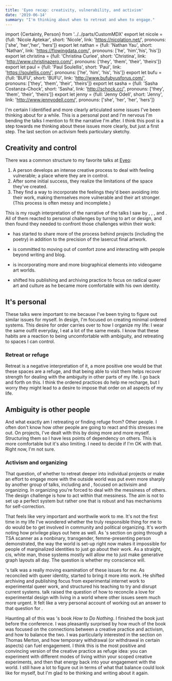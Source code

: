 ```yaml
---
title: 'Eyeo recap: creativity, vulnerability, and activism'
date: '2019-06-14'
summary: "I'm thinking about when to retreat and when to engage."
---
```


import {Certainty, Person} from '../../parts/CustomMDX'
export let nicole = {full: 'Nicole Aptekar', short: 'Nicole', link: 'https://nicolation.net/', pronouns: ['she', 'her','her', 'hers']}
export let nathan = {full: 'Nathan Yau', short: 'Nathan', link: 'https://flowingdata.com/', pronouns: ['he', 'him','his', 'his']}
export let christina = {full: 'Christina Curlee', short: 'Christina', link: 'http://www.christinazero.com/', pronouns: ['they', 'them', 'their', 'theirs']}
export let paul = {full: 'Paul Soulellis', short: 'Paul', link: 'https://soulellis.com/', pronouns: ['he', 'him', 'his', 'his']}
export let bufu = {full: 'BUFU', short: 'BUFU', link: 'http://www.bufubyusforus.com/', pronouns: ['they', 'them', 'their', 'theirs']}
export let sasha = {full: 'Sasha Costanza-Chock', short: 'Sasha', link: 'http://schock.cc/', pronouns: ['they', 'them', 'their', 'theirs']}
export let jenny = {full: 'Jenny Odell', short: 'Jenny', link: 'http://www.jennyodell.com/', pronouns: ['she', 'her', 'her', 'hers']}

<Certainty>I'm certain I identified and more clearly articulated some issues I've been thinking about for a while. This is a personal post and I'm nervous I'm bending the talks I mention to fit the narrative I'm after. I think this post is a step towards me thinking about these issues more clearly, but just a first step. The last section on activism feels particulary sketchy.</Certainty>

## Creativity and control

There was a common structure to my favorite talks at [Eyeo](http://eyeofestival.com/):

1. A person develops an intense creative process to deal with feeling vulnerable; a place where they are in control.
2. After some initial success, they realize the limitations of the space they've created.
3. They find a way to incorporate the feelings they'd been avoiding into their work, making themselves more vulnerable and their art stronger. (This process is often messy and incomplete.)

This is my rough interpretation of the narrative of the talks I saw by <Person p={nicole} v='full' link />, <Person p={nathan} v='full' link />, <Person p={christina} v='full' link />, and <Person p={paul} v='full' link />. All of them reacted to personal challenges by turning to art or design, and then found they needed to confront those challenges within their work:

- <Person p={nicole} /> has started to share more of the process behind <Person p={nicole} v='their' /> projects (including the poetry) in addition to the precision of the lasercut final artwork.

- <Person p={nathan} /> is committed to moving out of <Person p={nathan} v='their' /> comfort zone and interacting with people beyond <Person p={nathan} v='their' /> writing and blog.
- <Person p={christina} /> is incorporating more and more biographical elements into <Person p={christina} v='their' /> videogame art worlds.
- <Person p={paul} /> shifted his publishing and archiving practice to focus on radical queer art and culture as he became more comfortable with his own identity.

## It's personal

These talks were important to me because I've been trying to figure out similar issues for myself. In design, I'm focused on creating minimal ordered systems. This desire for order carries over to how I organize my life: I wear the same outfit everyday, I eat a lot of the same meals. I know that these habits are a reaction to being uncomfortable with ambiguity, and retreating to spaces I can control.

### Retreat or refuge

Retreat is a negative interpretation of it, a more positive one would be that these spaces are a refuge, and that being able to visit them helps recover strength for dealing with the ambiguity in other parts of my life. I go back and forth on this. I think the ordered practices do help me recharge, but I worry they might lead to a desire to impose that order on all aspects of my life.

## Ambiguity is other people

And what exactly am I retreating or finding refuge from? Other people. I often don't know how other people are going to react and this stresses me out. On projects, I've dealt with this by doing more and more myself. Structuring them so I have less points of dependency on others. This is more comfortable but it's also limiting. I need to decide if I'm OK with that. Right now, I'm not sure.

### Activism and organizing

That question, of whether to retreat deeper into individual projects or make an effort to engage more with the outside world was put even more sharply by another group of talks, including <Person p={bufu} v='full' link /> and <Person p={sasha} v='full' link />, focused on activisim and organizing. In organizing you're forced to deal with the messiness of others. The design challenge is how to act within that messiness. The aim is not to set up a perfect system but rather one that is robust and has mechanisms for self-correction.

That feels like very important and worthwile work to me. It's not the first time in my life I've wondered whether the truly responsible thing for me to do would be to get involved in community and political organizing. It's worth noting how privilege plays out here as well. As <Person p={sasha} />'s section on going through a TSA scanner as a nonbinary, transgender, femme-presenting person demonstrated, the way the world is set-up right now makes it impossible for people of marginalized identities to just go about their work. As a straight, cis, white man, those systems mostly will allow me to just make generative graph layouts all day. The question is whether my conscience will.

<p><Person p={paul} />'s talk was a really moving examination of these issues for me. As <Person p={paul} v="they" /> reconciled with <Person p={paul} v="their" /> queer identity, <Person p={paul} v='they' /> started to bring it more into <Person p={paul} v='their' /> work. He shifted <Person p={paul} v='their' />  archiving and publishing focus from  experimental internet work to experimental queer work, and structured his teaching to try and disrupt current systems. <Person p={paul} v='their' cap /> talk raised the question of how to reconcile a love for experimental design with living in a world where other issues seem much more urgent. It felt like a very personal account of <Person p={paul} v='them' /> working out an answer to that question for <Person p={paul} v="themself" />.</p>

Haunting all of this was <Person p={jenny} v='full' link />'s book _How to Do Nothing_. I finished the book just before the conference. I was pleasantly surprised by how much of the book was focused on the connections between a creative practice and activism, and how to balance the two. I was particularly interested in the section on Thomas Merton, and how temporary withdrawal (or withdrawal in certain aspects) can fuel engagement. I think this is the most positive and convincing version of the creative practice as refuge idea: you can experiment with different modes of living within your scoped creative experiments, and then that energy back into your engagement with the world. I still have a lot to figure out in terms of what that balance could look like for myself, but I'm glad to be thinking and writing about it again.
